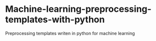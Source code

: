 # Machine-learning-preprocessing-templates-with-python
Preprocessing templates writen in python for machine learning
